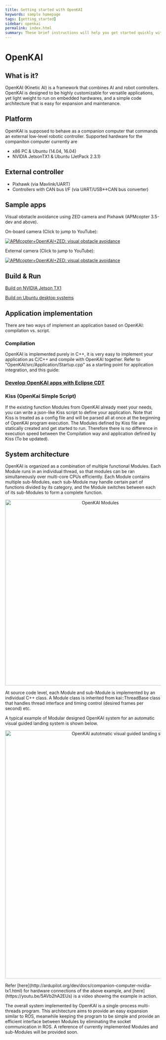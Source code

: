 ```yaml
---
title: Getting started with OpenKAI
keywords: sample homepage
tags: [getting_started]
sidebar: openkai
permalink: index.html
summary: These brief instructions will help you get started quickly with the theme. The other topics in this help provide additional information and detail about working with other aspects of this theme and Jekyll.
---
```

# OpenKAI

## What is it?
OpenKAI (Kinetic AI) is a framework that combines AI and robot controllers. OpenKAI is designed to be highly customizable for versatile applications, yet light weight to run on embedded hardwares, and a simple code architecture that is easy for expansion and maintenance.

## Platform
OpenKAI is supposed to behave as a companion computer that commands an external low-level robotic controller. Supported hardware for the companiton computer currently are
* x86 PC & Ubuntu (14.04, 16.04)
* NVIDIA JetsonTX1 & Ubuntu (JetPack 2.3.1)

## External controller
* Pixhawk (via Mavlink/UART)
* Controllers with CAN bus I/F (via UART/USB<->CAN bus converter)

## Sample apps
Visual obstacle avoidance using ZED camera and Pixhawk (APMcopter 3.5-dev and above).

On-board camera (Click to jump to YouTube):

[![APMcopter+OpenKAI+ZED: visual obstacle avoidance](https://img.youtube.com/vi/MOFullt5k3g/0.jpg)](https://www.youtube.com/watch?v=MOFullt5k3g)

External camera (Click to jump to YouTube):

[![APMcopter+OpenKAI+ZED: visual obstacle avoidance](https://img.youtube.com/vi/qk_hEtRASqg/0.jpg)](https://www.youtube.com/watch?v=qk_hEtRASqg)


## Build & Run
[Build on NVIDIA Jetson TX1](https://github.com/yankailab/OpenKAI/blob/master/doc/JetsonTX1/build.md)

[Build on Ubuntu desktop systems](https://github.com/yankailab/OpenKAI/blob/master/doc/x86_64/Ubuntu/build.md)

## Application implementation
There are two ways of implement an application based on OpenKAI: compilation vs. script.

### Compilation
OpenKAI is implemented purely in C++, it is very easy to implement your application as C/C++ and compile with OpenKAI together. Refer to "OpenKAI/src/Application/Startup.cpp" as a starting point for application integration, and this guide:

### [Develop OpenKAI apps with Eclipse CDT](https://github.com/yankailab/OpenKAI/blob/master/doc/x86_64/Ubuntu/eclipse.md)

### Kiss (OpenKai Simple Script)
If the existing function Modules from OpenKAI already meet your needs, you can write a json-like Kiss script to define your application. Note that Kiss is treated as a config file and will be parsed all at once at the beginning of OpenKAI program execution. The Modules defined by Kiss file are statically created and get started to run. Therefore there is no difference in execution speed between the Compilation way and application defined by Kiss (To be updated).

## System architecture
OpenKAI is organized as a combination of multiple functional Modules. Each Module runs in an individual thread, so that modules can be ran simultaneously over multi-core CPUs efficiently. Each Module contains multiple sub-Modules, each sub-Module may handle certain part of functions divided by its category, and the Module switches between each of its sub-Modules to form a complete function.
<p align="center">
<img src="https://github.com/yankailab/OpenKAI/raw/master/doc/img/F1.png" alt="OpenKAI Modules" width="600px">
</p>
At source code level, each Module and sub-Module is implemented by an individual C++ class. A Module class is inherited from kai::ThreadBase class that handles thread interface and timing control (desired frames per second) etc.

A typical example of Modular designed OpenKAI system for an automatic visual guided landing system is shown below.
<p align="center">
<img src="https://github.com/yankailab/OpenKAI/raw/master/doc/img/F2.png" alt="OpenKAI autotmatic visual guided landing system diagram" width="800px">
</p>
Refer [here](http://ardupilot.org/dev/docs/companion-computer-nvidia-tx1.html) for hardware connections of the above example, and [here](https://youtu.be/5AVb2hA2EUs) is a video showing the example in action.

The overall system implemented by OpenKAI is a single-process multi-threads program. This architecture aims to provide an easy expansion similar to ROS, meanwhile keeping the program to be simple and provide an efficient interface between Modules by eliminating the socket communication in ROS. A reference of currently implemented Modules and sub-Modules will be provided soon.

